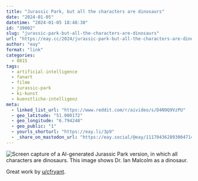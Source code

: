 ```yaml
---
title: "Jurassic Park, but all the characters are dinosaurs"
date: "2024-01-05"
datetime: "2024-01-05 18:48:30"
id: "39002"
slug: "jurassic-park-but-all-the-characters-are-dinosaurs"
url: "https://eay.cc/2024/jurassic-park-but-all-the-characters-are-dinosaurs/"
author: "eay"
format: "link"
categories:
  - 0815
tags:
  - artificial-intelligence
  - fanart
  - filme
  - jurassic-park
  - ki-kunst
  - kuenstliche-intelligenz
meta:
  - linked_list_url: "https://www.reddit.com/r/aivideo/s/D4N9Q9VzPU"
  - geo_latitude: "51.000172"
  - geo_longitude: "6.794248"
  - geo_public: "1"
  - yourls_shorturl: "https://eay.li/3p9"
  - _share_on_mastodon_url: "https://eay.social/@eay/111704362893004714"
---
```


![Screen capture of a AI-generated Jurassic Park version, in which all characters are dinosaurs. This image shows Dr. Ian Malcolm as a dinosaur.](https://eay.cc/uploads/2023/jurassic-park-dinosaur-ai.jpg)

Great work by [u/cfryant](https://www.reddit.com/u/cfryant).
